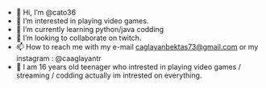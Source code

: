 - 👋 Hi, I’m @cato36
- 👀 I’m interested in playing video games.
- 🌱 I’m currently learning python/java codding
- 💞️ I’m looking to collaborate on twitch.
- 📫 How to reach me with my e-mail caglayanbektas73@gmail.com  or my instagram :  @caaglayantr
- 👋 I am 16 years old teenager who intrested in playing video games / streaming / codding  actually im intrested on everything.
